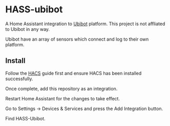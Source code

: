# HASS-ubibot
A Home Assistant integration to [Ubibot](https://www.ubibot.com/) platform. This project is not affliated to Ubibot in any way.

Ubibot have an array of sensors which connect and log to their own platform.

## Install
Follow the [HACS](https://hacs.xyz/) guide first and ensure HACS has been installed successfully.

Once complete, add this repository as an integration.

Restart Home Assistant for the changes to take effect.

Go to Settings -> Devices & Services and press the Add Integration button.

Find HASS-Ubibot.